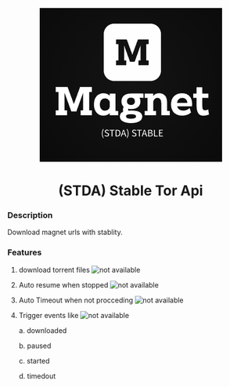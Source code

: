 
<center>
<img src="media/logo.png" alt="STDA) Stable Tor Api logo">

# (STDA) Stable Tor Api

</center>


### Description

Download magnet urls with stablity.

### Features

1. download torrent files ![not available](media/image.png)
2. Auto resume when stopped ![not available](media/image.png)
3. Auto Timeout when not procceding ![not available](media/image.png)
4. Trigger events like ![not available](media/image.png)

    a. downloaded

    b. paused

    c. started
    
    d. timedout


